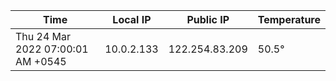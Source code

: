 | Time     | Local IP | Public IP | Temperature |
| ----------- | ----------- | ----------- | ----------- |
| Thu 24 Mar 2022 07:00:01 AM +0545      | 10.0.2.133     | 122.254.83.209  | 50.5° |
